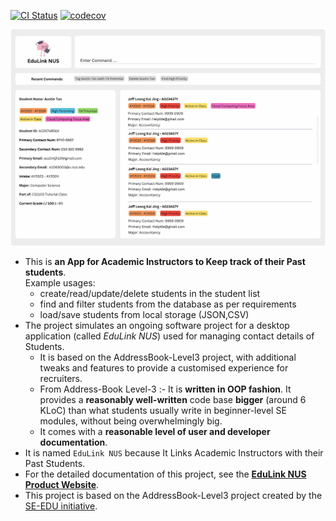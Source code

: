 [![CI Status](https://github.com/AY2324S2-CS2103T-T16-1/tp/workflows/Java%20CI/badge.svg)](https://github.com/AY2324S2-CS2103T-T16-1/tp/actions)
[![codecov](https://codecov.io/gh/AY2324S2-CS2103T-T16-1/tp/graph/badge.svg?token=1QYSJLU0BI)](https://codecov.io/gh/AY2324S2-CS2103T-T16-1/tp)

![Ui](docs/images/Ui.png)

* This is **an App for Academic Instructors to Keep track of their Past students**.<br>
  Example usages:
  * create/read/update/delete students in the student list
  * find and filter students from the database as per requirements
  * load/save students from local storage (JSON,CSV)
* The project simulates an ongoing software project for a desktop application (called _EduLink NUS_) used for managing contact details of Students.
  * It is based on the AddressBook-Level3 project, with additional tweaks and features to provide a customised experience for recruiters. 
  * From Address-Book Level-3 :- It is **written in OOP fashion**. It provides a **reasonably well-written** code base **bigger** (around 6 KLoC) than what students usually write in beginner-level SE modules, without being overwhelmingly big.
  * It comes with a **reasonable level of user and developer documentation**.
* It is named `EduLink NUS` because It Links Academic Instructors with their Past Students.
* For the detailed documentation of this project, see the **[EduLink NUS Product Website](https://ay2324s2-cs2103t-t16-1.github.io/tp/)**.
* This project is based on the AddressBook-Level3 project created by the [SE-EDU initiative](https://se-education.org).

